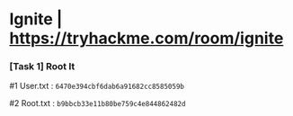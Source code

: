 # Ignite | https://tryhackme.com/room/ignite

### [Task 1] Root It

#1	User.txt : `6470e394cbf6dab6a91682cc8585059b`

#2	Root.txt : `b9bbcb33e11b80be759c4e844862482d`
